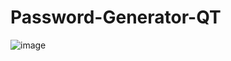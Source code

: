 # Password-Generator-QT

![image](https://github.com/user-attachments/assets/b62588b7-da8a-4b34-b462-b5f89a7d1543)
